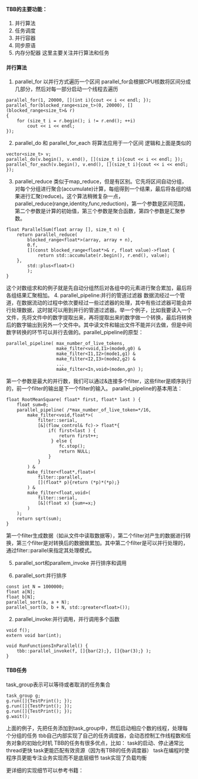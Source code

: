 #### TBB的主要功能：

1. 并行算法
2. 任务调度
3. 并行容器
4. 同步原语
5. 内存分配器
这里主要关注并行算法和任务

#### 并行算法

1. parallel_for 以并行方式遍历一个区间
parallel_for会根据CPU核数将区间分成几部分，然后对每一部分启动一个线程去遍历
```
parallel_for(1, 20000, [](int i){cout << i << endl; });
parallel_for(blocked_range<size_t>(0, 20000), [](blocked_range<size_t>& r)
{
    for (size_t i = r.begin(); i != r.end(); ++i)
        cout << i << endl; 
});
```

2. parallel_do 和 parallel_for_each 将算法应用于一个区间
逻辑和上面是类似的
```
vector<size_t> v;
parallel_do(v.begin(), v.end(), [](size_t i){cout << i << endl; });
parallel_for_each(v.begin(), v.end(), [](size_t i){cout << i << endl; });
```
3. parallel_reduce
类似于map_reduce，但是有区别。它先将区间自动分组，对每个分组进行聚合(accumulate)计算，每组得到一个结果，最后将各组的结果进行汇聚(reduce)。这个算法稍微复杂一点，parallel_reduce(range,identity,func,reduction)，第一个参数是区间范围，第二个参数是计算的初始值，第三个参数是聚合函数，第四个参数是汇聚参数。
```
float ParallelSum(float array [], size_t n) {
    return parallel_reduce(
        blocked_range<float*>(array, array + n),
        0.f,
        [](const blocked_range<float*>& r, float value)->float {
            return std::accumulate(r.begin(), r.end(), value);
    },
        std::plus<float>()
        );
}
```
这个对数组求和的例子就是先自动分组然后对各组中的元素进行聚合累加，最后将各组结果汇聚相加。
4. parallel_pipeline:并行的管道过滤器
数据流经过一个管道，在数据流动的过程中依次要经过一些过滤器的处理，其中有些过滤器可能会并行处理数据，这时就可以用到并行的管道过滤器。举一个例子，比如我要读入一个文件，先将文件中的数字提取出来，再将提取出来的数字做一个转换，最后将转换后的数字输出到另外一个文件中。其中读文件和输出文件不能并兴去做，但是中间数字转换的环节可以并行去做的。parallel_pipeline的原型：
```
parallel_pipeline( max_number_of_live_tokens, 
                   make_filter<void,I1>(mode0,g0) &
                   make_filter<I1,I2>(mode1,g1) &
                   make_filter<I2,I3>(mode2,g2) &
                   ... 
                   make_filter<In,void>(moden,gn) );
```
第一个参数是最大的并行数，我们可以通过&连接多个filter，这些filter是顺序执行的，前一个filter的输出是下一个filter的输入。
parallel_pipeline的基本用法：
```
float RootMeanSquare( float* first, float* last ) {
    float sum=0;
    parallel_pipeline( /*max_number_of_live_token=*/16,       
        make_filter<void,float*>(
            filter::serial,
            [&](flow_control& fc)-> float*{
                if( first<last ) {
                    return first++;
                 } else {
                    fc.stop();
                    return NULL;
                }
            }    
        ) &
        make_filter<float*,float>(
            filter::parallel,
            [](float* p){return (*p)*(*p);} 
        ) &
        make_filter<float,void>(
            filter::serial,
            [&](float x) {sum+=x;}
        )
    );
    return sqrt(sum);
}
```
第一个filter生成数据（如从文件中读取数据等），第二个filter对产生的数据进行转换，第三个filter是对转换后的数据做累加。其中第二个filter是可以并行处理的，通过filter::parallel来指定其处理模式。

5. parallel_sort和parallem_invoke 并行排序和调用

1. parallel_sort:并行排序
```
const int N = 1000000;
float a[N];
float b[N];
parallel_sort(a, a + N);
parallel_sort(b, b + N, std::greater<float>());
```
2. parallel_invoke:并行调用，并行调用多个函数
```
void f();
extern void bar(int);

void RunFunctionsInParallel() {
    tbb::parallel_invoke(f, []{bar(2);}, []{bar(3);} );
}
```

#### TBB任务
task_group表示可以等待或者取消的任务集合
```
task_group g;
g.run([]{TestPrint(); });
g.run([]{TestPrint(); });
g.run([]{TestPrint(); });
g.wait();
```
上面的例子，先把任务添加到task_group中，然后启动相应个数的线程，处理每个分组的任务
tbb自己内部实现了自己的任务调度器，会动态控制工作线程数和任务对象的初始化时机
TBB的任务有很多优点，比如：
task的启动、停止通常比thread更快
task更能匹配有效资源（因为有TBB的任务调度器）
task在编程时使程序员更能专注业务实现而不是底层细节
task实现了负载均衡

更详细的实现细节可以参考书籍：

